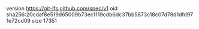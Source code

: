 version https://git-lfs.github.com/spec/v1
oid sha256:20cdaf8e519d65009b73ec1119cdb6dc37bb5873c18c07d78d1dfd971e72cd09
size 17351
